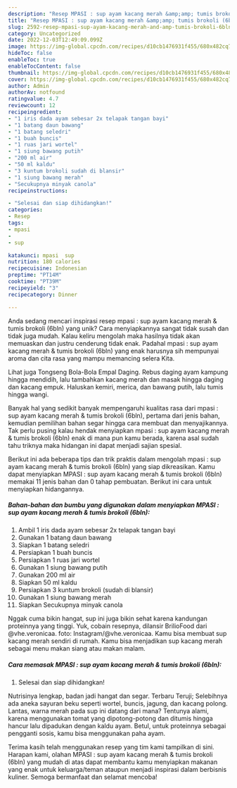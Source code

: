 ```yaml
---
description: "Resep MPASI : sup ayam kacang merah &amp;amp; tumis brokoli (6bln) yang Lezat Sekali"
title: "Resep MPASI : sup ayam kacang merah &amp;amp; tumis brokoli (6bln) yang Lezat Sekali"
slug: 2592-resep-mpasi-sup-ayam-kacang-merah-and-amp-tumis-brokoli-6bln-yang-lezat-sekali
category: Uncategorized
date: 2022-12-03T12:49:09.099Z
image: https://img-global.cpcdn.com/recipes/d10cb1476931f455/680x482cq70/mpasi-sup-ayam-kacang-merah-tumis-brokoli-6bln-foto-resep-utama.jpg
hideToc: false
enableToc: true
enableTocContent: false
thumbnail: https://img-global.cpcdn.com/recipes/d10cb1476931f455/680x482cq70/mpasi-sup-ayam-kacang-merah-tumis-brokoli-6bln-foto-resep-utama.jpg
cover: https://img-global.cpcdn.com/recipes/d10cb1476931f455/680x482cq70/mpasi-sup-ayam-kacang-merah-tumis-brokoli-6bln-foto-resep-utama.jpg
author: Admin
authorAv: notfound
ratingvalue: 4.7
reviewcount: 12
recipeingredient:
- "1 iris dada ayam sebesar 2x telapak tangan bayi"
- "1 batang daun bawang"
- "1 batang seledri"
- "1 buah buncis"
- "1 ruas jari wortel"
- "1 siung bawang putih"
- "200 ml air"
- "50 ml kaldu"
- "3 kuntum brokoli sudah di blansir"
- "1 siung bawang merah"
- "Secukupnya minyak canola"
recipeinstructions:

- "Selesai dan siap dihidangkan!"
categories:
- Resep
tags:
- mpasi
- 
- sup

katakunci: mpasi  sup 
nutrition: 180 calories
recipecuisine: Indonesian
preptime: "PT14M"
cooktime: "PT39M"
recipeyield: "3"
recipecategory: Dinner

---
```





Anda sedang mencari inspirasi resep mpasi : sup ayam kacang merah &amp; tumis brokoli (6bln) yang unik? Cara menyiapkannya sangat tidak susah dan tidak juga mudah. Kalau keliru mengolah maka hasilnya tidak akan memuaskan dan justru cenderung tidak enak. Padahal mpasi : sup ayam kacang merah &amp; tumis brokoli (6bln) yang enak harusnya sih mempunyai aroma dan cita rasa yang mampu memancing selera Kita.





Lihat juga Tongseng Bola-Bola Empal Daging. Rebus daging ayam kampung hingga mendidih, lalu tambahkan kacang merah dan masak hingga daging dan kacang empuk. Haluskan kemiri, merica, dan bawang putih, lalu tumis hingga wangi.

Banyak hal yang sedikit banyak mempengaruhi kualitas rasa dari mpasi : sup ayam kacang merah &amp; tumis brokoli (6bln), pertama dari jenis bahan, kemudian pemilihan bahan segar hingga cara membuat dan menyajikannya. Tak perlu pusing kalau hendak menyiapkan mpasi : sup ayam kacang merah &amp; tumis brokoli (6bln) enak di mana pun kamu berada, karena asal sudah tahu triknya maka hidangan ini dapat menjadi sajian spesial.






Berikut ini ada beberapa tips dan trik praktis dalam mengolah mpasi : sup ayam kacang merah &amp; tumis brokoli (6bln) yang siap dikreasikan. Kamu dapat menyiapkan MPASI : sup ayam kacang merah &amp; tumis brokoli (6bln) memakai 11 jenis bahan dan 0 tahap pembuatan. Berikut ini cara untuk menyiapkan hidangannya.

<!--inarticleads1-->

##### Bahan-bahan dan bumbu yang digunakan dalam menyiapkan MPASI : sup ayam kacang merah &amp; tumis brokoli (6bln):

1. Ambil 1 iris dada ayam sebesar 2x telapak tangan bayi
1. Gunakan 1 batang daun bawang
1. Siapkan 1 batang seledri
1. Persiapkan 1 buah buncis
1. Persiapkan 1 ruas jari wortel
1. Gunakan 1 siung bawang putih
1. Gunakan 200 ml air
1. Siapkan 50 ml kaldu
1. Persiapkan 3 kuntum brokoli (sudah di blansir)
1. Gunakan 1 siung bawang merah
1. Siapkan Secukupnya minyak canola


Nggak cuma bikin hangat, sup ini juga bikin sehat karena kandungan proteinnya yang tinggi. Yuk, cobain resepnya, dilansir BrilioFood dari @vhe.veronicaa. foto: Instagram/@vhe.veronicaa. Kamu bisa membuat sup kacang merah sendiri di rumah. Kamu bisa menjadikan sup kacang merah sebagai menu makan siang atau makan malam. 

<!--inarticleads2-->

##### Cara memasak MPASI : sup ayam kacang merah &amp; tumis brokoli (6bln):


1. Selesai dan siap dihidangkan!

Nutrisinya lengkap, badan jadi hangat dan segar. Terbaru Teruji; Selebihnya ada aneka sayuran beku seperti wortel, buncis, jagung, dan kacang polong. Lantas, warna merah pada sup ini datang dari mana? Tentunya alami, karena menggunakan tomat yang dipotong-potong dan ditumis hingga hancur lalu dipadukan dengan kaldu ayam. Betul, untuk proteinnya sebagai pengganti sosis, kamu bisa menggunakan paha ayam. 

Terima kasih telah menggunakan resep yang tim kami tampilkan di sini. Harapan kami, olahan MPASI : sup ayam kacang merah &amp; tumis brokoli (6bln) yang mudah di atas dapat membantu kamu menyiapkan makanan yang enak untuk keluarga/teman ataupun menjadi inspirasi dalam berbisnis kuliner. Semoga bermanfaat dan selamat mencoba!
